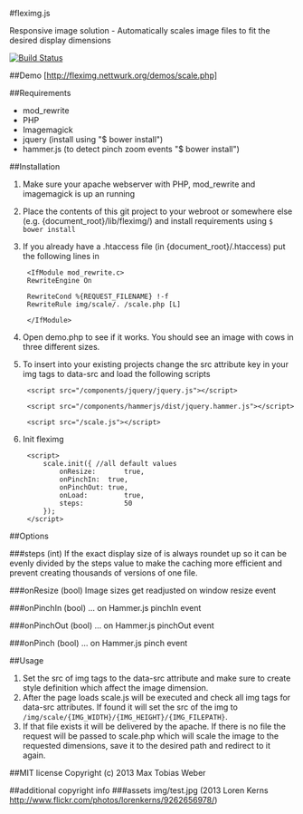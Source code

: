 #fleximg.js

Responsive image solution - Automatically scales image files to fit the desired display dimensions

[![Build Status](https://travis-ci.org/cioddi/fleximg.js.png)](https://travis-ci.org/cioddi/fleximg.js)

##Demo
[http://fleximg.nettwurk.org/demos/scale.php]

##Requirements
* mod_rewrite
* PHP
* Imagemagick
* jquery (install using "$ bower install")
* hammer.js (to detect pinch zoom events "$ bower install")

##Installation
1. Make sure your apache webserver with PHP, mod_rewrite and imagemagick is up an running
2. Place the contents of this git project to your webroot or somewhere else (e.g. {document_root}/lib/fleximg/) and install requirements using ```$ bower install```
3. If you already have a .htaccess file (in {document_root}/.htaccess) put the following lines in 

		<IfModule mod_rewrite.c>
		RewriteEngine On

		RewriteCond %{REQUEST_FILENAME} !-f
		RewriteRule img/scale/. /scale.php [L]

		</IfModule>

4. Open demo.php to see if it works. You should see an image with cows in three different sizes.
5. To insert into your existing projects change the src attribute key in your img tags to data-src and load the following scripts

		<script src="/components/jquery/jquery.js"></script>

		<script src="/components/hammerjs/dist/jquery.hammer.js"></script>

		<script src="/scale.js"></script>

6. Init fleximg

		<script>
			scale.init({ //all default values
				onResize:		true,
				onPinchIn:	true,
				onPinchOut:	true,
				onLoad:			true,
				steps:			50
			});
		</script>


##Options

###steps (int)
If the exact display size of is always roundet up so it can be evenly divided by the steps value to make the caching more efficient and prevent creating thousands of versions of one file.

###onResize (bool)
Image sizes get readjusted on window resize event

###onPinchIn (bool)
... on Hammer.js pinchIn event

###onPinchOut (bool)
... on Hammer.js pinchOut event

###onPinch (bool)
... on Hammer.js pinch event


##Usage
1. Set the src of img tags to the data-src attribute and make sure to create style definition which affect the image dimension.
2. After the page loads scale.js will be executed and check all img tags for data-src attributes. If found it will set the src of the img to ```/img/scale/{IMG_WIDTH}/{IMG_HEIGHT}/{IMG_FILEPATH}```.
3. If that file exists it will be delivered by the apache. If there is no file the request will be passed to scale.php which will scale the image to the requested dimensions, save it to the desired path and redirect to it again.

##MIT license
Copyright (c) 2013 Max Tobias Weber


##additional copyright info
###assets
img/test.jpg (2013 Loren Kerns http://www.flickr.com/photos/lorenkerns/9262656978/)